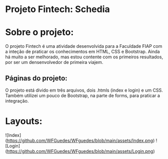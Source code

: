 # Projeto Fintech: Schedia

# Sobre o projeto:

O projeto Fintech é uma atividade desenvolvida para a Faculdade FIAP com a inteção
de praticar os conhecimentos em HTML, CSS e Bootstrap.
Ainda há muito a ser melhorado, mas estou contente com os primeiros resultados, por ser
um densenvolvedor de primeira viajem.

## Páginas do projeto:

O projeto está divido em três arquivos, dois .htmls (index e login) e um CSS. Também utilizei
um pouco de Bootstrap, na parte de forms, para praticar a integração.

# Layouts:

![Index] (https://github.com/WFGuedes/WFguedes/blob/main/assets/Index.png)
![Login] (https://github.com/WFGuedes/WFguedes/blob/main/assets/Login.png)

